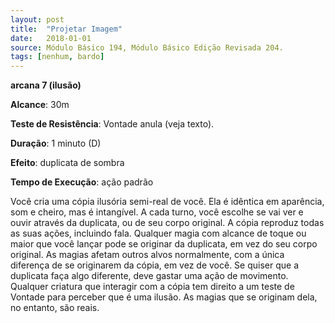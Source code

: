 ```yaml
---
layout: post
title:  "Projetar Imagem"
date:   2018-01-01
source: Módulo Básico 194, Módulo Básico Edição Revisada 204.
tags: [nenhum, bardo]
---
```


**arcana 7 (ilusão)**

**Alcance**: 30m

**Teste de Resistência**: Vontade anula (veja texto).

**Duração**: 1 minuto (D)

**Efeito**: duplicata de sombra

**Tempo de Execução**: ação padrão

Você cria uma cópia ilusória semi-real de você. Ela é idêntica em aparência, som e cheiro, mas é intangível. A cada turno, você escolhe se vai ver e ouvir através da duplicata, ou de seu corpo original.
A cópia reproduz todas as suas ações, incluindo fala. Qualquer magia com alcance de toque ou maior que você lançar pode se originar da duplicata, em vez do seu corpo original. As magias afetam outros alvos normalmente, com a única diferença de se originarem da cópia, em vez de você.
Se quiser que a duplicata faça algo diferente, deve gastar uma ação de movimento.
Qualquer criatura que interagir com a cópia tem direito a um teste de Vontade para perceber que é uma ilusão. As magias que se originam dela, no entanto, são reais.
